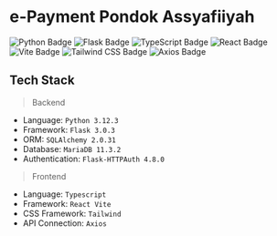 # e-Payment Pondok Assyafiiyah

![Python Badge](https://img.shields.io/badge/Python-3776AB?logo=python&logoColor=fff&style=flat)
![Flask Badge](https://img.shields.io/badge/Flask-000?logo=flask&logoColor=fff&style=flat)
![TypeScript Badge](https://img.shields.io/badge/TypeScript-3178C6?logo=typescript&logoColor=fff&style=flat)
![React Badge](https://img.shields.io/badge/React-61DAFB?logo=react&logoColor=000&style=flat)
![Vite Badge](https://img.shields.io/badge/Vite-646CFF?logo=vite&logoColor=fff&style=flat)
![Tailwind CSS Badge](https://img.shields.io/badge/Tailwind%20CSS-06B6D4?logo=tailwindcss&logoColor=fff&style=flat)
![Axios Badge](https://img.shields.io/badge/Axios-5A29E4?logo=axios&logoColor=fff&style=flat)

## Tech Stack

> Backend

- Language: `Python 3.12.3`
- Framework: `Flask 3.0.3`
- ORM: `SQLAlchemy 2.0.31`
- Database: `MariaDB 11.3.2`
- Authentication: `Flask-HTTPAuth 4.8.0`

> Frontend

- Language: `Typescript`
- Framework: `React Vite`
- CSS Framework: `Tailwind`
- API Connection: `Axios`
